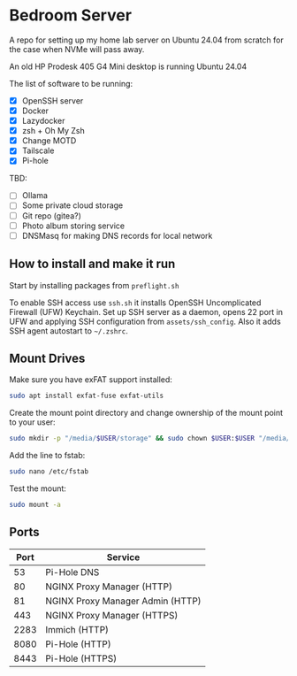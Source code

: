 # Bedroom Server

A repo for setting up my home lab server on Ubuntu 24.04 from scratch for the case when NVMe will pass away.

An old HP Prodesk 405 G4 Mini desktop is running Ubuntu 24.04

The list of software to be running:

- [x] OpenSSH server
- [x] Docker
- [x] Lazydocker
- [x] zsh + Oh My Zsh
- [x] Change MOTD
- [x] Tailscale
- [x] Pi-hole

TBD:

- [ ] Ollama
- [ ] Some private cloud storage
- [ ] Git repo (gitea?)
- [ ] Photo album storing service
- [ ] DNSMasq for making DNS records for local network

## How to install and make it run

Start by installing packages from `preflight.sh`

To enable SSH access use `ssh.sh` it installs OpenSSH Uncomplicated Firewall (UFW) Keychain. Set up SSH server as a daemon, opens 22 port in UFW and applying SSH configuration from `assets/ssh_config`. Also it adds SSH agent autostart to `~/.zshrc`.

## Mount Drives

Make sure you have exFAT support installed:

```bash
sudo apt install exfat-fuse exfat-utils
```

Create the mount point directory and change ownership of the mount point to your user:

```bash
sudo mkdir -p "/media/$USER/storage" && sudo chown $USER:$USER "/media/$USER/storage"
```

Add the line to fstab:

```bash
sudo nano /etc/fstab
```

Test the mount:

```bash
sudo mount -a
```

## Ports

| Port | Service                          |
| ---- | -------------------------------- |
| 53   | Pi-Hole DNS                      |
| 80   | NGINX Proxy Manager (HTTP)       |
| 81   | NGINX Proxy Manager Admin (HTTP) |
| 443  | NGINX Proxy Manager (HTTPS)      |
| 2283 | Immich (HTTP)                    |
| 8080 | Pi-Hole (HTTP)                   |
| 8443 | Pi-Hole (HTTPS)                  |
